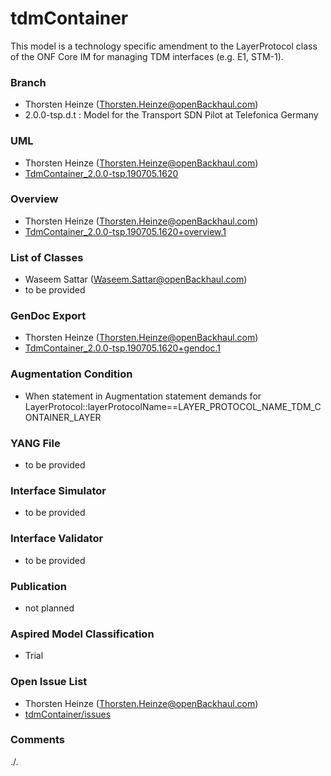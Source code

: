 # tdmContainer
This model is a technology specific amendment to the LayerProtocol class of the ONF Core IM for managing TDM interfaces (e.g. E1, STM-1).

### Branch
- Thorsten Heinze (Thorsten.Heinze@openBackhaul.com)
- 2.0.0-tsp.d.t : Model for the Transport SDN Pilot at Telefonica Germany

### UML
- Thorsten Heinze (Thorsten.Heinze@openBackhaul.com)
- [TdmContainer_2.0.0-tsp.190705.1620](./TdmContainer_2.0.0-tsp.190705.1620.zip)

### Overview 
- Thorsten Heinze (Thorsten.Heinze@openBackhaul.com)
- [TdmContainer_2.0.0-tsp.190705.1620+overview.1](./TdmContainer_2.0.0-tsp.190705.1620+overview.1.png)

### List of Classes
- Waseem Sattar (Waseem.Sattar@openBackhaul.com)
- to be provided

### GenDoc Export
- Thorsten Heinze (Thorsten.Heinze@openBackhaul.com)
- [TdmContainer_2.0.0-tsp.190705.1620+gendoc.1](./TdmContainer_2.0.0-tsp.190705.1620+gendoc.1.docx)

### Augmentation Condition
- When statement in Augmentation statement demands for LayerProtocol::layerProtocolName==LAYER_PROTOCOL_NAME_TDM_CONTAINER_LAYER

### YANG File
- to be provided

### Interface Simulator
- to be provided

### Interface Validator
- to be provided

### Publication
- not planned

### Aspired Model Classification
- Trial

### Open Issue List
- Thorsten Heinze (Thorsten.Heinze@openBackhaul.com)
- [tdmContainer/issues](../../issues)

### Comments
./.
